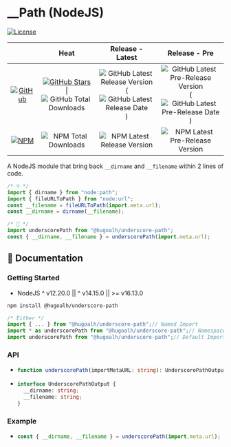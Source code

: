 # __Path (NodeJS)

[![License](https://img.shields.io/badge/License-MIT-808080?style=flat-square "License")](./LICENSE.md)

|  | **Heat** | **Release - Latest** | **Release - Pre** |
|:-:|:-:|:-:|:-:|
| [![GitHub](https://img.shields.io/badge/GitHub-181717?logo=github&logoColor=ffffff&style=flat-square "GitHub")](https://github.com/hugoalh-studio/underscore-path-nodejs) | [![GitHub Stars](https://img.shields.io/github/stars/hugoalh-studio/underscore-path-nodejs?label=&logoColor=ffffff&style=flat-square "GitHub Stars")](https://github.com/hugoalh-studio/underscore-path-nodejs/stargazers) \| ![GitHub Total Downloads](https://img.shields.io/github/downloads/hugoalh-studio/underscore-path-nodejs/total?label=&style=flat-square "GitHub Total Downloads") | ![GitHub Latest Release Version](https://img.shields.io/github/release/hugoalh-studio/underscore-path-nodejs?sort=semver&label=&style=flat-square "GitHub Latest Release Version") (![GitHub Latest Release Date](https://img.shields.io/github/release-date/hugoalh-studio/underscore-path-nodejs?label=&style=flat-square "GitHub Latest Release Date")) | ![GitHub Latest Pre-Release Version](https://img.shields.io/github/release/hugoalh-studio/underscore-path-nodejs?include_prereleases&sort=semver&label=&style=flat-square "GitHub Latest Pre-Release Version") (![GitHub Latest Pre-Release Date](https://img.shields.io/github/release-date-pre/hugoalh-studio/underscore-path-nodejs?label=&style=flat-square "GitHub Latest Pre-Release Date")) |
| [![NPM](https://img.shields.io/badge/NPM-CB3837?logo=npm&logoColor=ffffff&style=flat-square "NPM")](https://www.npmjs.com/package/@hugoalh/underscore-path) | ![NPM Total Downloads](https://img.shields.io/npm/dt/@hugoalh/underscore-path?label=&style=flat-square "NPM Total Downloads") | ![NPM Latest Release Version](https://img.shields.io/npm/v/@hugoalh/underscore-path/latest?label=&style=flat-square "NPM Latest Release Version") | ![NPM Latest Pre-Release Version](https://img.shields.io/npm/v/@hugoalh/underscore-path/pre?label=&style=flat-square "NPM Latest Pre-Release Version") |

A NodeJS module that bring back `__dirname` and `__filename` within 2 lines of code.

```js
/* ☹️ */
import { dirname } from "node:path";
import { fileURLToPath } from "node:url";
const __filename = fileURLToPath(import.meta.url);
const __dirname = dirname(__filename);
```

```js
/* 🙂 */
import underscorePath from "@hugoalh/underscore-path";
const { __dirname, __filename } = underscorePath(import.meta.url);
```

## 📓 Documentation

### Getting Started

- NodeJS ^ v12.20.0 \|\| ^ v14.15.0 \|\| >= v16.13.0

```sh
npm install @hugoalh/underscore-path
```

```js
/* Either */
import { ... } from "@hugoalh/underscore-path";// Named Import
import * as underscorePath from "@hugoalh/underscore-path";// Namespace Import
import underscorePath from "@hugoalh/underscore-path";// Default Import (Function `underscorePath`)
```

### API

- ```ts
  function underscorePath(importMetaURL: string): UnderscorePathOutput;
  ```
- ```ts
  interface UnderscorePathOutput {
    __dirname: string;
    __filename: string;
  }
  ```

### Example

- ```js
  const { __dirname, __filename } = underscorePath(import.meta.url);
  ```
